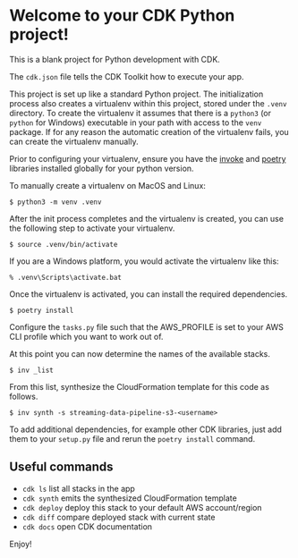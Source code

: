 
# Welcome to your CDK Python project!

This is a blank project for Python development with CDK.

The `cdk.json` file tells the CDK Toolkit how to execute your app.

This project is set up like a standard Python project.  The initialization
process also creates a virtualenv within this project, stored under the `.venv`
directory.  To create the virtualenv it assumes that there is a `python3`
(or `python` for Windows) executable in your path with access to the `venv`
package. If for any reason the automatic creation of the virtualenv fails,
you can create the virtualenv manually.

Prior to configuring your virtualenv, ensure you have the [invoke](http://www.pyinvoke.org/) and [poetry](https://python-poetry.org/) libraries installed globally for your python version.

To manually create a virtualenv on MacOS and Linux:

```
$ python3 -m venv .venv
```

After the init process completes and the virtualenv is created, you can use the following
step to activate your virtualenv.

```
$ source .venv/bin/activate
```

If you are a Windows platform, you would activate the virtualenv like this:

```
% .venv\Scripts\activate.bat
```

Once the virtualenv is activated, you can install the required dependencies.

```
$ poetry install
```

Configure the `tasks.py` file such that the AWS_PROFILE is set to your AWS CLI profile which you want to work out of.

At this point you can now determine the names of the available stacks.

```
$ inv _list 
```
From this list, synthesize the CloudFormation template for this code as follows.

```
$ inv synth -s streaming-data-pipeline-s3-<username>
```


To add additional dependencies, for example other CDK libraries, just add
them to your `setup.py` file and rerun the `poetry install`
command.

## Useful commands

 * `cdk ls`          list all stacks in the app
 * `cdk synth`       emits the synthesized CloudFormation template
 * `cdk deploy`      deploy this stack to your default AWS account/region
 * `cdk diff`        compare deployed stack with current state
 * `cdk docs`        open CDK documentation

Enjoy!
